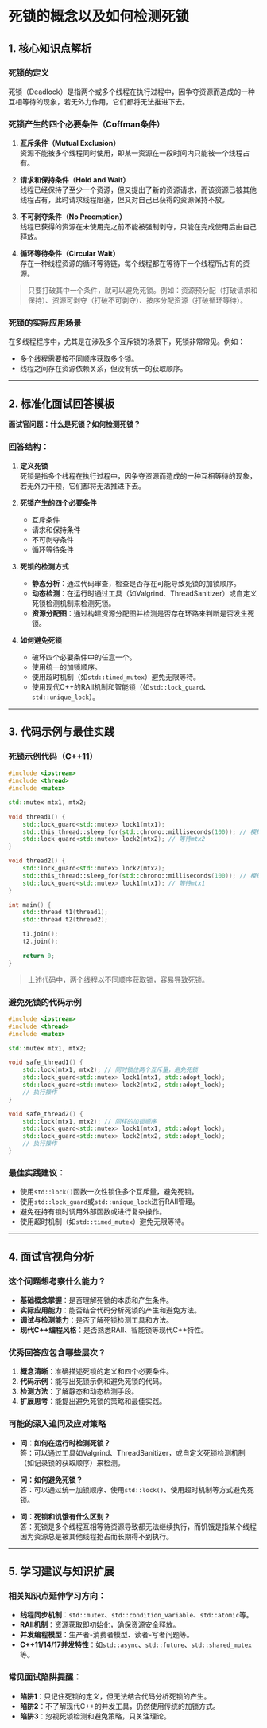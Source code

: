 
# 死锁的概念以及如何检测死锁
## 1. 核心知识点解析
### 死锁的定义
死锁（Deadlock）是指两个或多个线程在执行过程中，因争夺资源而造成的一种互相等待的现象，若无外力作用，它们都将无法推进下去。

### 死锁产生的四个必要条件（Coffman条件）
1. **互斥条件（Mutual Exclusion）**  
   资源不能被多个线程同时使用，即某一资源在一段时间内只能被一个线程占有。

2. **请求和保持条件（Hold and Wait）**  
   线程已经保持了至少一个资源，但又提出了新的资源请求，而该资源已被其他线程占有，此时请求线程阻塞，但又对自己已获得的资源保持不放。

3. **不可剥夺条件（No Preemption）**  
   线程已获得的资源在未使用完之前不能被强制剥夺，只能在完成使用后由自己释放。

4. **循环等待条件（Circular Wait）**  
   存在一种线程资源的循环等待链，每个线程都在等待下一个线程所占有的资源。

> 只要打破其中一个条件，就可以避免死锁。例如：资源预分配（打破请求和保持）、资源可剥夺（打破不可剥夺）、按序分配资源（打破循环等待）。

### 死锁的实际应用场景
在多线程程序中，尤其是在涉及多个互斥锁的场景下，死锁非常常见。例如：
- 多个线程需要按不同顺序获取多个锁。
- 线程之间存在资源依赖关系，但没有统一的获取顺序。

---

## 2. 标准化面试回答模板

**面试官问题：什么是死锁？如何检测死锁？**

### 回答结构：

1. **定义死锁**  
   死锁是指多个线程在执行过程中，因争夺资源而造成的一种互相等待的现象，若无外力干预，它们都将无法推进下去。

2. **死锁产生的四个必要条件**  
   - 互斥条件
   - 请求和保持条件
   - 不可剥夺条件
   - 循环等待条件

3. **死锁的检测方式**  
   - **静态分析**：通过代码审查，检查是否存在可能导致死锁的加锁顺序。
   - **动态检测**：在运行时通过工具（如Valgrind、ThreadSanitizer）或自定义死锁检测机制来检测死锁。
   - **资源分配图**：通过构建资源分配图并检测是否存在环路来判断是否发生死锁。

4. **如何避免死锁**  
   - 破坏四个必要条件中的任意一个。
   - 使用统一的加锁顺序。
   - 使用超时机制（如`std::timed_mutex`）避免无限等待。
   - 使用现代C++的RAII机制和智能锁（如`std::lock_guard`、`std::unique_lock`）。

---

## 3. 代码示例与最佳实践

### 死锁示例代码（C++11）

```cpp
#include <iostream>
#include <thread>
#include <mutex>

std::mutex mtx1, mtx2;

void thread1() {
    std::lock_guard<std::mutex> lock1(mtx1);
    std::this_thread::sleep_for(std::chrono::milliseconds(100)); // 模拟延迟
    std::lock_guard<std::mutex> lock2(mtx2); // 等待mtx2
}

void thread2() {
    std::lock_guard<std::mutex> lock2(mtx2);
    std::this_thread::sleep_for(std::chrono::milliseconds(100)); // 模拟延迟
    std::lock_guard<std::mutex> lock1(mtx1); // 等待mtx1
}

int main() {
    std::thread t1(thread1);
    std::thread t2(thread2);

    t1.join();
    t2.join();

    return 0;
}
```

> 上述代码中，两个线程以不同顺序获取锁，容易导致死锁。

### 避免死锁的代码示例

```cpp
#include <iostream>
#include <thread>
#include <mutex>

std::mutex mtx1, mtx2;

void safe_thread1() {
    std::lock(mtx1, mtx2); // 同时锁住两个互斥量，避免死锁
    std::lock_guard<std::mutex> lock1(mtx1, std::adopt_lock);
    std::lock_guard<std::mutex> lock2(mtx2, std::adopt_lock);
    // 执行操作
}

void safe_thread2() {
    std::lock(mtx1, mtx2); // 同样的加锁顺序
    std::lock_guard<std::mutex> lock1(mtx1, std::adopt_lock);
    std::lock_guard<std::mutex> lock2(mtx2, std::adopt_lock);
    // 执行操作
}
```

### 最佳实践建议：
- 使用`std::lock()`函数一次性锁住多个互斥量，避免死锁。
- 使用`std::lock_guard`或`std::unique_lock`进行RAII管理。
- 避免在持有锁时调用外部函数或进行复杂操作。
- 使用超时机制（如`std::timed_mutex`）避免无限等待。

---

## 4. 面试官视角分析

### 这个问题想考察什么能力？
- **基础概念掌握**：是否理解死锁的本质和产生条件。
- **实际应用能力**：能否结合代码分析死锁的产生和避免方法。
- **调试与检测能力**：是否了解死锁检测工具和方法。
- **现代C++编程风格**：是否熟悉RAII、智能锁等现代C++特性。

### 优秀回答应包含哪些层次？
1. **概念清晰**：准确描述死锁的定义和四个必要条件。
2. **代码示例**：能写出死锁示例和避免死锁的代码。
3. **检测方法**：了解静态和动态检测手段。
4. **扩展思考**：能提出避免死锁的策略和最佳实践。

### 可能的深入追问及应对策略
- **问：如何在运行时检测死锁？**  
  答：可以通过工具如Valgrind、ThreadSanitizer，或自定义死锁检测机制（如记录锁的获取顺序）来检测。

- **问：如何避免死锁？**  
  答：可以通过统一加锁顺序、使用`std::lock()`、使用超时机制等方式避免死锁。

- **问：死锁和饥饿有什么区别？**  
  答：死锁是多个线程互相等待资源导致都无法继续执行，而饥饿是指某个线程因为资源总是被其他线程抢占而长期得不到执行。

---
## 5. 学习建议与知识扩展
### 相关知识点延伸学习方向：
- **线程同步机制**：`std::mutex`、`std::condition_variable`、`std::atomic`等。
- **RAII机制**：资源获取即初始化，确保资源安全释放。
- **并发编程模型**：生产者-消费者模型、读者-写者问题等。
- **C++11/14/17并发特性**：如`std::async`、`std::future`、`std::shared_mutex`等。

### 常见面试陷阱提醒：
- **陷阱1**：只记住死锁的定义，但无法结合代码分析死锁的产生。
- **陷阱2**：不了解现代C++的并发工具，仍然使用传统的加锁方式。
- **陷阱3**：忽视死锁检测和避免策略，只关注理论。
